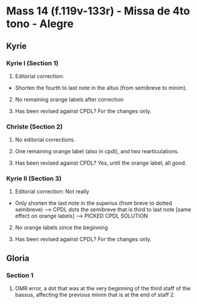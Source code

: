 # Mass 14 (f.119v-133r) - Missa de 4to tono - Alegre



## Kyrie
### Kyrie I (Section 1)

1. Editorial correction:
- Shorten the fourth to last note in the altus (from semibreve to minim).

2. No remaining orange labels after correction

3. Has been revised against CPDL? For the changes only.


### Christe (Section 2)

1. No editorial corrections.

2. One remaining orange label (also in cpdl), and two rearticulations.

3. Has been revised against CPDL? Yes, until the orange label, all good.


### Kyrie II (Section 3)

1. Editorial correction: Not really
- Only shorten the last note in the superius  (from breve to dotted semibreve) --> CPDL dots the semibreve that is third to last note [same effect on orange labels] --> PICKED CPDL SOLUTION

2. No orange labels since the beginning

3. Has been revised against CPDL? For the changes only.


## Gloria
### Section 1

1. OMR error, a dot that was at the very beginning of the third staff of the bassus, affecting the previous minim that is at the end of staff 2.

